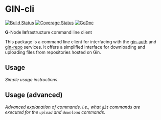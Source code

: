# GIN-cli

[![Build Status](https://travis-ci.org/G-Node/gin-cli.svg?branch=master)](https://travis-ci.org/G-Node/gin-cli) [![Coverage Status](https://coveralls.io/repos/github/G-Node/gin-cli/badge.svg?branch=master)](https://coveralls.io/github/G-Node/gin-cli?branch=master) [![GoDoc](https://godoc.org/github.com/G-Node/gin-cli?status.svg)](http://godoc.org/github.com/G-Node/gin-cli)

**G**-Node **In**frastructure command line client

This package is a command line client for interfacing with the [gin-auth](https://github.com/G-Node/gin-auth) and [gin-repo](https://github.com/G-Node/gin-repo) services.
It offers a simplified interface for downloading and uploading files from repositories hosted on Gin.

## Usage

*Simple usage instructions*.

## Usage (advanced)

*Advanced explanation of commands, i.e., what `git` commands are executed for the `upload` and `download` commands*.
